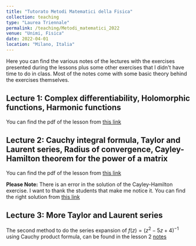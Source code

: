 ```yaml
---
title: "Tutorato Metodi Matematici della Fisica"
collection: teaching
type: "Laurea Triennale"
permalink: /teaching/Metodi_matematici_2022
venue: "Unimi, Fisica"
date: 2022-04-01
location: "Milano, Italia"
---
```


Here you can find the various notes of the lectures with the exercises presented during the lessons plus some other exercises that I didn't have time to do in class. Most of the notes come with some basic theory behind the exercises themselves.

## Lecture 1: Complex differentiability, Holomorphic functions, Harmonic functions
You can find the pdf of the lesson from [this link](http://DavideMorgante.github.io/files/Lezione1.pdf)

## Lecture 2: Cauchy integral formula, Taylor and Laurent series, Radius of convergence, Cayley-Hamilton theorem for the power of a matrix
You can find the pdf of the lesson from [this link](http://DavideMorgante.github.io/files/Lezione2.pdf)

**Please Note:** There is an error in the solution of the Cayley-Hamilton exercise. I want to thank the students that make me notice it. You can find the right solution from [this link](http://DavideMorgante.github.io/files/CH_corretto.pdf)

## Lecture 3: More Taylor and Laurent series
The second method to do the series expansion of $f(z) = (z^2-5z+4)^{-1}$ using Cauchy product formula, can be found in the lesson 2 [notes](http://DavideMorgante.github.io/files/Lezione2.pdf)
